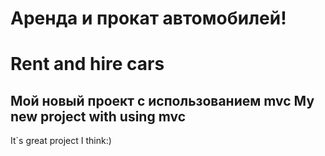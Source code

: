 <h1>Аренда и прокат автомобилей!</h1>

<h1>Rent and hire cars</h1>


<h2>
Мой новый проект с использованием mvc
My new project with using mvc
</h2>

It`s great project I think:)
